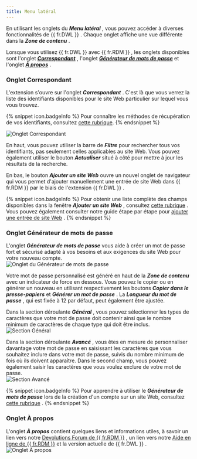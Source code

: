 ```yaml
---
title: Menu latéral
---
```

En utilisant les onglets du ***Menu latéral*** , vous pouvez accéder à diverses fonctionnalités de {{ fr.DWL }} . Chaque onglet affiche une vue différente dans la ***Zone de contenu*** .  

Lorsque vous utilisez {{ fr.DWL }} avec {{ fr.RDM }} , les onglets disponibles sont l'onglet [***Correspondant***](#onglet-correspondant) , l'onglet [***Générateur de mots de passe***](#onglet-générateur-de-mots-de-passe) et l'onglet [***À propos***](#onglet-à-propos) .  

### Onglet Correspondant 

L'extension s'ouvre sur l'onglet ***Correspondant*** . C'est là que vous verrez la liste des identifiants disponibles pour le site Web particulier sur lequel vous vous trouvez. 

{% snippet icon.badgeInfo %} 
Pour connaître les méthodes de récupération de vos identifiants, consultez [cette rubrique](/fr/rdm/windows/dwl/using-devolutions-web-login/retrieve-credentials/). 
{% endsnippet %}
 
![Onglet Correspondant](/img/fr/rdm/windows/RDMWin2085.png) 

En haut, vous pouvez utiliser la barre de ***Filtre*** pour rechercher tous vos identifiants, pas seulement celles applicables au site Web. Vous pouvez également utiliser le bouton ***Actualiser*** situé à côté pour mettre à jour les résultats de la recherche.  

En bas, le bouton ***Ajouter un site Web*** ouvre un nouvel onglet de navigateur qui vous permet d'ajouter manuellement une entrée de site Web dans {{ fr.RDM }} par le biais de l'extension {{ fr.DWL }} .  

{% snippet icon.badgeInfo %} 
Pour obtenir une liste complète des champs disponibles dans la fenêtre ***Ajouter un site Web*** , consultez [cette rubrique](/fr/rdm/windows/dwl/devolutions-web-login-user-interface/side-menu/add-website/) . Vous pouvez également consulter notre guide étape par étape pour [ajouter une entrée de site Web](/fr/rdm/windows/dwl/using-devolutions-web-login/add-website-entry-dwl/) . 
{% endsnippet %}
 
### Onglet Générateur de mots de passe 

L'onglet ***Générateur de mots de passe*** vous aide à créer un mot de passe fort et sécurisé adapté à vos besoins et aux exigences du site Web pour votre nouveau compte.  
![Onglet du Générateur de mots de passe](/img/fr/rdm/windows/RDMWin2086.png) 

Votre mot de passe personnalisé est généré en haut de la ***Zone de contenu*** avec un indicateur de force en dessous. Vous pouvez le copier ou en générer un nouveau en utilisant respectivement les boutons ***Copier dans le presse-papiers*** et ***Générer un mot de passe*** . La ***Longueur du mot de passe*** , qui est fixée à 12 par défaut, peut également être ajustée.  

Dans la section déroulante ***Général*** , vous pouvez sélectionner les types de caractères que votre mot de passe doit contenir ainsi que le nombre minimum de caractères de chaque type qui doit être inclus.  
![Section Général](/img/fr/rdm/windows/RDMWin2087.png) 

Dans la section déroulante ***Avancé*** , vous êtes en mesure de personnaliser davantage votre mot de passe en saisissant les caractères que vous souhaitez inclure dans votre mot de passe, suivis du nombre minimum de fois où ils doivent apparaître. Dans le second champ, vous pouvez également saisir les caractères que vous voulez exclure de votre mot de passe.  
![Section Avancé](/img/fr/rdm/windows/RDMWin2088.png) 

{% snippet icon.badgeInfo %} 
Pour apprendre à utiliser le ***Générateur de mots de passe*** lors de la création d'un compte sur un site Web, consultez [cette rubrique](/rdm/windows/dwl/using-devolutions-web-login/create-account-website/) . 
{% endsnippet %}
 
### Onglet À propos 

L'onglet ***À propos*** contient quelques liens et informations utiles, à savoir un lien vers notre [Devolutions Forum de {{ fr.RDM }}](https://forum.devolutions.net/) , un lien vers notre [Aide en ligne de {{ fr.RDM }}](/fr/rdm/windows/overview/what-is-rdm/) et la version actuelle de {{ fr.DWL }} .  
![Onglet À propos](/img/fr/rdm/windows/RDMWin2089.png) 


